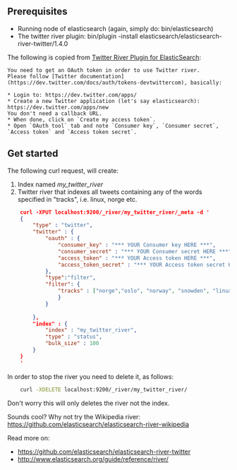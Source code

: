Prerequisites
--------------
* Running node of elasticsearch (again, simply do: bin/elasticsearch)
* The twitter river plugin: bin/plugin -install elasticsearch/elasticsearch-river-twitter/1.4.0

The following is copied from [Twitter River Plugin for ElasticSearch](https://github.com/elasticsearch/elasticsearch-river-twitter):

	You need to get an OAuth token in order to use Twitter river.
	Please follow [Twitter documentation](https://dev.twitter.com/docs/auth/tokens-devtwittercom), basically:
	
	* Login to: https://dev.twitter.com/apps/
	* Create a new Twitter application (let's say elasticsearch): https://dev.twitter.com/apps/new
	You don't need a callback URL.
	* When done, click on `Create my access token`.
	* Open `OAuth tool` tab and note `Consumer key`, `Consumer secret`, `Access token` and `Access token secret`.


Get started
-------------------

The following curl request, will create:
1. Index named *my_twitter_river*
2. Twitter river that indexes all tweets containing any of the words specified in "tracks", i.e. linux, norge etc.
 
```json
	curl -XPUT localhost:9200/_river/my_twitter_river/_meta -d '
	{
	    "type" : "twitter",
	    "twitter" : {
	        "oauth" : {
	            "consumer_key" : "*** YOUR Consumer key HERE ***",
	            "consumer_secret" : "*** YOUR Consumer secret HERE ***",
	            "access_token" : "*** YOUR Access token HERE ***",
	            "access_token_secret" : "*** YOUR Access token secret HERE ***"
	        },
	        "type":"filter",        
	        "filter": {
	            "tracks" : ["norge","oslo", "norway", "snowden", "linux"]
	            }
	        }
	                 
	    },    
	    "index" : {
	        "index" : "my_twitter_river",
	        "type" : "status",
	        "bulk_size" : 100
	    }
	}
	'
```

In order to stop the river you need to delete it, as follows:
```sh
	curl -XDELETE localhost:9200/_river/my_twitter_river/
```

Don't worry this will only deletes the river not the index.



Sounds cool? Why not try the Wikipedia river:
https://github.com/elasticsearch/elasticsearch-river-wikipedia

Read more on: 
* https://github.com/elasticsearch/elasticsearch-river-twitter
* http://www.elasticsearch.org/guide/reference/river/
